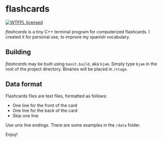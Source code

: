 # flashcards

[![WTFPL licensed](https://img.shields.io/badge/license-WTFPL-blue.svg)](./LICENSE)

*flashcards* is a tiny C++ terminal program for computerized flashcards. I created it
for personal use, to improve my spanish vocabulary.

## Building

*flashcards* may be built using `boost.build`, aka `bjam`. Simply type `bjam`
in the root of the project directory. Binaries will be placed in `/stage`.

## Data format

Flashcards files are text files, formatted as follows:

- One line for the front of the card
- One line for the back of the card
- Skip one line

Use unix line endings. There are some examples in the `/data` folder.

Enjoy!
